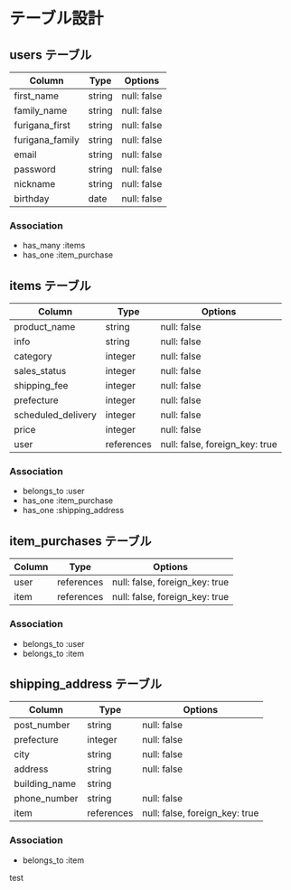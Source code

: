 # テーブル設計

## users テーブル

| Column          | Type   | Options     |
| --------------- | ------ | ----------- |
| first_name      | string | null: false |
| family_name     | string | null: false |
| furigana_first  | string | null: false |
| furigana_family | string | null: false |
| email           | string | null: false |
| password        | string | null: false |
| nickname        | string | null: false |
| birthday        | date   | null: false |

### Association

- has_many :items
- has_one  :item_purchase

## items テーブル

| Column             | Type       | Options                        |
| ------------------ | ---------- | ------------------------------ |
| product_name       | string     | null: false                    |
| info               | string     | null: false                    |
| category           | integer    | null: false                    |
| sales_status       | integer    | null: false                    |
| shipping_fee       | integer    | null: false                    |
| prefecture         | integer    | null: false                    |
| scheduled_delivery | integer    | null: false                    |
| price              | integer    | null: false                    |
| user               | references | null: false, foreign_key: true |

### Association

- belongs_to :user
- has_one    :item_purchase
- has_one    :shipping_address

## item_purchases テーブル

| Column              | Type       | Options                        |
| ------------------- | ---------- | ------------------------------ |
| user                | references | null: false, foreign_key: true |
| item                | references | null: false, foreign_key: true |

### Association

- belongs_to :user
- belongs_to :item

## shipping_address テーブル

| Column             | Type       | Options                        |
| ------------------ | ---------- | ------------------------------ |
| post_number        | string     | null: false                    |
| prefecture         | integer    | null: false                    |
| city               | string     | null: false                    |
| address            | string     | null: false                    |
| building_name      | string     |                                |
| phone_number       | string     | null: false                    |
| item               | references | null: false, foreign_key: true |

### Association

- belongs_to :item

test

